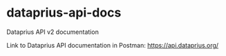 # dataprius-api-docs
Dataprius API v2 documentation

Link to Dataprius API documentation in Postman: https://api.dataprius.org/
